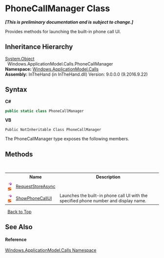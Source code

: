 # PhoneCallManager Class
 _**\[This is preliminary documentation and is subject to change.\]**_

Provides methods for launching the built-in phone call UI.


## Inheritance Hierarchy
<a href="http://msdn2.microsoft.com/en-us/library/e5kfa45b" target="_blank">System.Object</a><br />&nbsp;&nbsp;Windows.ApplicationModel.Calls.PhoneCallManager<br />
**Namespace:**&nbsp;<a href="N_Windows_ApplicationModel_Calls">Windows.ApplicationModel.Calls</a><br />**Assembly:**&nbsp;InTheHand (in InTheHand.dll) Version: 9.0.0.0 (9.2016.9.22)

## Syntax

**C#**<br />
``` C#
public static class PhoneCallManager
```

**VB**<br />
``` VB
Public NotInheritable Class PhoneCallManager
```

The PhoneCallManager type exposes the following members.


## Methods
&nbsp;<table><tr><th></th><th>Name</th><th>Description</th></tr><tr><td>![Public method](media/pubmethod.gif "Public method")![Static member](media/static.gif "Static member")</td><td><a href="M_Windows_ApplicationModel_Calls_PhoneCallManager_RequestStoreAsync">RequestStoreAsync</a></td><td></td></tr><tr><td>![Public method](media/pubmethod.gif "Public method")![Static member](media/static.gif "Static member")</td><td><a href="M_Windows_ApplicationModel_Calls_PhoneCallManager_ShowPhoneCallUI">ShowPhoneCallUI</a></td><td>
Launches the built-in phone call UI with the specified phone number and display name.</td></tr></table>&nbsp;
<a href="#phonecallmanager-class">Back to Top</a>

## See Also


#### Reference
<a href="N_Windows_ApplicationModel_Calls">Windows.ApplicationModel.Calls Namespace</a><br />